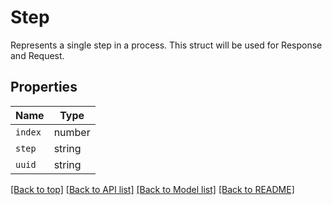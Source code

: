 
# Step

Represents a single step in a process.  This struct will be used for Response and Request.

## Properties

Name | Type
------------ | -------------
`index` | number
`step` | string
`uuid` | string


[[Back to top]](#) [[Back to API list]](../README.md#api-endpoints) [[Back to Model list]](../README.md#models) [[Back to README]](../README.md)


